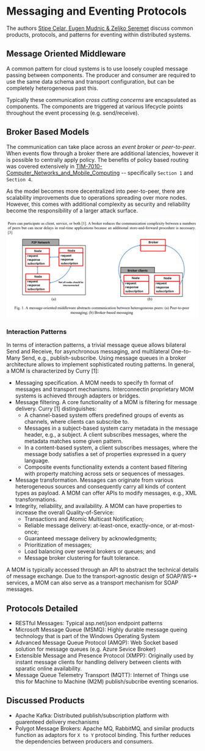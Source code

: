 # Messaging and Eventing Protocols

The authors [Stipe Celar, Eugen Mudnic & Zeljko Seremet](State-of-the-art-Messaging.pdf) discuss common products, protocols, and patterns for eventing within distributed systems.

## Message Oriented Middleware

A common pattern for cloud systems is to use loosely coupled message passing between components. The producer and consumer are required to use the same data schema and transport configuration, but can be completely heterogeneous past this.

Typically these communication _cross cutting concerns_ are encapsulated as components. The components are triggered at various lifecycle points throughout the event processing (e.g. send/receive).

## Broker Based Models

The communication can take place across an _event broker_ or _peer-to-peer_. When events flow through a broker there are additional latencies, however it is possible to centrally apply policy. The benefits of policy based routing was covered extensively in [TIM-7010-Computer_Networks_and_Mobile_Computing](https://github.com/dr-natetorious/TIM-7010-Computer_Networks_and_Mobile_Computing) -- specifically `Section 1` and `Section 4`.

As the model becomes more decentralized into peer-to-peer, there are scalability improvements due to operations spreading over more nodes. However, this comes with additional complexity as security and reliability become the responsibility of a larger attack surface.

![broker.png](broker.png)

### Interaction Patterns

In terms of interaction patterns, a trivial message queue allows bilateral Send and Receive, for asynchronous
messaging, and multilateral One-to-Many Send, e.g., publish-subscribe. Using message queues in a broker architecture
allows to implement sophisticated routing patterns. In general, a MOM is characterized by Curry [1]:

- Messaging specification. A MOM needs to specify th format of messages and transport mechanisms. Interconnectin
proprietary MOM systems is achieved through adapters or bridges.
- Message filtering. A core functionality of a MOM is filtering for message delivery. Curry [1] distinguishes:
  - A channel-based system offers predefined groups of events as channels, where clients can subscribe to.
  - Messages in a subject-based system carry metadata in the message header, e.g., a subject. A client subscribes
messages, where the metadata matches some given pattern.
  - In a content-based system, a client subscribes messages, where the message body satisfies a set of properties
expressed in a query language.
  - Composite events functionality extends a content based filtering with property matching across sets or
sequences of messages.
- Message transformation. Messages can originate from various heterogeneous sources and consequently carry all
kinds of content types as payload. A MOM can offer APIs to modify messages, e.g., XML transformations.
- Integrity, reliability, and availability. A MOM can have properties to increase the overall Quality-of-Service:
  - Transactions and Atomic Multicast Notification;
  - Reliable message delivery: at-least-once, exactly-once, or at-most-once;
  - Guaranteed message delivery by acknowledgments;
  - Prioritization of messages;
  - Load balancing over several brokers or queues; and
  - Message broker clustering for fault tolerance.

A MOM is typically accessed through an API to abstract the technical details of message exchange. Due to the
transport-agnostic design of SOAP/WS-* services, a MOM can also serve as a transport mechanism for SOAP
messages.

## Protocols Detailed

- RESTful Messages: Typical asp.net/json endpoint patterns
- Microsoft Message Queue (MSMQ): Highly durable message queing technology that is part of the Windows Operating System
- Advanced Message Queue Protocol (AMQP): Web Socket based solution for message queues (e.g. Azure Sevice Broker)
- Extensible Message and Presence Protocol (XMPP): Originally used by instant message clients for handling delivery between clients with sparatic online availability.
- Message Queue Telemetry Transport (MQTT): Internet of Things use this for Machine to Machine (M2M) publish/subcribe eventing scenarios.

## Discussed Products

- Apache Kafka: Distributed publish/subscription platform with guarenteed delivery mechanisms
- Polygot Message Brokers: Apache MQ, RabbitMQ, and similar products function as adaptors for `X to Y` protocol binding. This further reduces the dependencies between producers and consumers.
